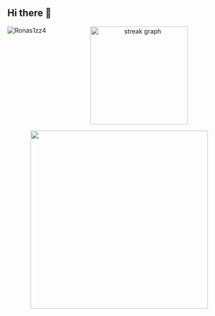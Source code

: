 ## Hi there 👋

<!--
**Ronas1zz4/Ronas1zz4** is a ✨ _special_ ✨ repository because its `README.md` (this file) appears on your GitHub profile.

Here are some ideas to get you started:

- 🔭 I’m currently working on ...
- 🌱 I’m currently learning ...
- 👯 I’m looking to collaborate on ...
- 🤔 I’m looking for help with ...
- 💬 Ask me about ...
- 📫 How to reach me: ...
- 😄 Pronouns: ...
- ⚡ Fun fact: ...
-->


<div align="center">
  <p><img align="left" src="https://github-readme-stats.vercel.app/api/top-langs?username=Ronas1zz4&show_icons=true&locale=en&layout=compact" alt="Ronas1zz4" /></p>

  <img src="https://streak-stats.demolab.com/?user=Ronas1zz4&locale=en&mode=daily&theme=dark&hide_border=false&border_radius=5&order=3" height="220" alt="streak graph"  />
  <p align="center">
<img align="center" width="400" src="https://github-readme-stats.vercel.app/api?username=Ronas1zz4&show_icons=true&theme=github_dark&&hide_border=true">
